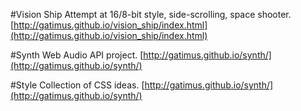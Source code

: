 #Vision Ship
Attempt at 16/8-bit style, side-scrolling, space shooter.
[http://gatimus.github.io/vision_ship/index.html](http://gatimus.github.io/vision_ship/index.html)

#Synth
Web Audio API project.
[http://gatimus.github.io/synth/](http://gatimus.github.io/synth/)

#Style
Collection of CSS ideas.
[http://gatimus.github.io/synth/](http://gatimus.github.io/synth/)

